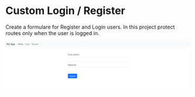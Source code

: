 # Custom Login / Register 

Create a formulare for Register and Login users. In this project protect routes only when the user is logged in.

![Imagen](./images/image1.png)
